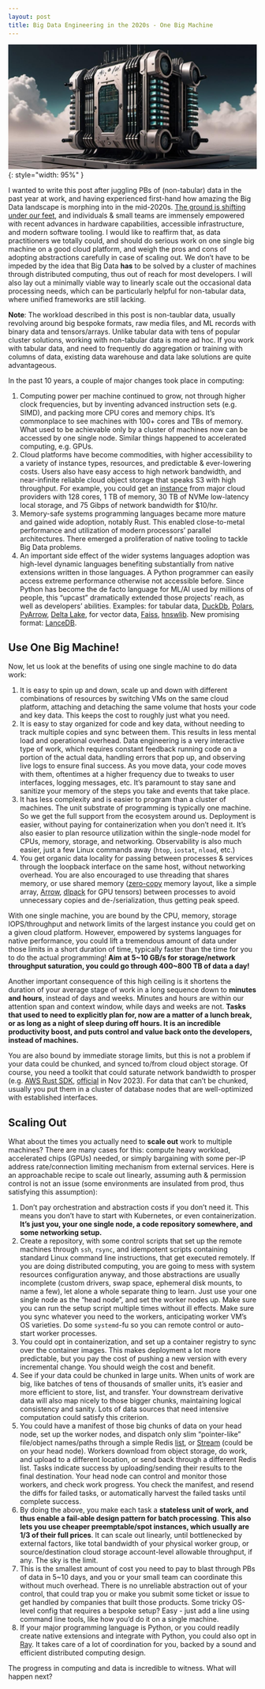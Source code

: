 ```yaml
---
layout: post
title: Big Data Engineering in the 2020s - One Big Machine
---
```


![img](/public/imgs/one-big-machine.png){: style="width: 95%" }

I wanted to write this post after juggling PBs of (non-tabular) data in the past year at work, and having experienced first-hand how amazing the Big Data landscape is morphing into in the mid-2020s. [The ground is shifting under our feet](https://wesmckinney.com/blog/looking-back-15-years/), and individuals & small teams are immensely empowered with recent advances in hardware capabilities, accessible infrastructure, and modern software tooling. I would like to reaffirm that, as data practitioners we totally could, and should do serious work on one single big machine on a good cloud platform, and weigh the pros and cons of adopting abstractions carefully in case of scaling out. We don’t have to be impeded by the idea that Big Data **has** to be solved by a cluster of machines through distributed computing, thus out of reach for most developers. I will also lay out a minimally viable way to linearly scale out the occasional data processing needs, which can be particularly helpful for non-tabular data, where unified frameworks are still lacking.

**Note**: The workload described in this post is non-taublar data, usually revolving around big bespoke formats, raw media files, and ML records with binary data and tensors/arrays. Unlike tabular data with tens of popular cluster solutions, working with non-tabular data is more ad hoc. If you work with tabular data, and need to frequently do aggregation or training with columns of data, existing data warehouse and data lake solutions are quite advantageous.

In the past 10 years, a couple of major changes took place in computing:

1. Computing power per machine continued to grow, not through higher clock frequencies, but by inventing advanced instruction sets (e.g. SIMD), and packing more CPU cores and memory chips. It’s commonplace to see machines with 100+ cores and TBs of memory. What used to be achievable only by a cluster of machines now can be accessed by one single node. Similar things happened to accelerated computing, e.g. GPUs.
2. Cloud platforms have become commodities, with higher accessibility to a variety of instance types, resources, and predictable & ever-lowering costs. Users also have easy access to high network bandwidth, and near-infinite reliable cloud object storage that speaks S3 with high throughput. For example, you could get an [instance](https://instances.vantage.sh/aws/ec2/i4i.32xlarge) from major cloud providers with 128 cores, 1 TB of memory, 30 TB of NVMe low-latency local storage, and 75 Gibps of network bandwidth for $10/hr.
3. Memory-safe systems programming languages became more mature and gained wide adoption, notably Rust. This enabled close-to-metal performance and utilization of modern processors’ parallel architectures. There emerged a proliferation of native tooling to tackle Big Data problems.
4. An important side effect of the wider systems languages adoption was high-level dynamic languages benefiting substantially from native extensions written in those languages. A Python programmer can easily access extreme performance otherwise not accessible before. Since Python has become the de facto language for ML/AI used by millions of people, this “upcast” dramatically extended those projects’ reach, as well as developers’ abilities. Examples: for tabular data, [DuckDb](https://duckdb.org/), [Polars](https://pola.rs/), [PyArrow](https://arrow.apache.org/docs/python/index.html), [Delta Lake](https://delta-io.github.io/delta-rs/), for vector data, [Faiss](https://github.com/facebookresearch/faiss), [hnswlib](https://github.com/nmslib/hnswlib). New promising format: [LanceDB](https://lancedb.github.io/lancedb/).

<!--more-->

## Use One Big Machine!

Now, let us look at the benefits of using one single machine to do data work:

1. It is easy to spin up and down, scale up and down with different combinations of resources by switching VMs on the same cloud platform, attaching and detaching the same volume that hosts your code and key data. This keeps the cost to roughly just what you need.
2. It is easy to stay organized for code and key data, without needing to track multiple copies and sync between them. This results in less mental load and operational overhead. Data engineering is a very interactive type of work, which requires constant feedback running code on a portion of the actual data, handling errors that pop up, and observing live logs to ensure final success. As you move data, your code moves with them, oftentimes at a higher frequency due to tweaks to user interfaces, logging messages, etc. It’s paramount to stay sane and sanitize your memory of the steps you take and events that take place.
3. It has less complexity and is easier to program than a cluster of machines. The unit substrate of programming is typically one machine. So we get the full support from the ecosystem around us. Deployment is easier, without paying for containerization when you don’t need it. It’s also easier to plan resource utilization within the single-node model for CPUs, memory, storage, and networking. Observability is also much easier, just a few Linux commands away (`htop`, `iostat`, `nload`, etc.)
4. You get organic data locality for passing between processes & services through the loopback interface on the same host, without networking overhead. You are also encouraged to use threading that shares memory, or use shared memory ([zero-copy](https://arrow.apache.org/blog/2017/10/15/fast-python-serialization-with-ray-and-arrow/) memory layout, like a simple array, [Arrow](https://arrow.apache.org/), [dlpack](https://dmlc.github.io/dlpack/latest/) for GPU tensors) between processes to avoid unnecessary copies and de-/serialization, thus getting peak speed.

With one single machine, you are bound by the CPU, memory, storage IOPS/throughput and network limits of the largest instance you could get on a given cloud platform. However, empowered by systems languages for native performance, you could lift a tremendous amount of data under those limits in a short duration of time, typically faster than the time for you to do the actual programming! **Aim at 5~10 GB/s for storage/network throughput saturation, you could go through 400~800 TB of data a day!**

Another important consequence of this high ceiling is it shortens the duration of your average stage of work in a long sequence down to **minutes and hours**, instead of days and weeks. Minutes and hours are within our attention span and context window, while days and weeks are not. **Tasks that used to need to explicitly plan for, now are a matter of a lunch break, or as long as a night of sleep during off hours. It is an incredible productivity boost, and puts control and value back onto the developers, instead of machines.**

You are also bound by immediate storage limits, but this is not a problem if your data could be chunked, and synced to/from cloud object storage. Of course, you need a toolkit that could saturate network bandwidth to prosper (e.g. [AWS Rust SDK](https://aws.amazon.com/sdk-for-rust/), [official](https://aws.amazon.com/blogs/developer/announcing-general-availability-of-the-aws-sdk-for-rust/) in Nov 2023). For data that can’t be chunked, usually you put them in a cluster of database nodes that are well-optimized with established interfaces.

## Scaling Out

What about the times you actually need to **scale out** work to multiple machines? There are many cases for this: compute heavy workload, accelerated chips (GPUs) needed, or simply bargaining with some per-IP address rate/connection limiting mechanism from external services. Here is an approachable recipe to scale out linearly, assuming auth & permission control is not an issue (some environments are insulated from prod, thus satisfying this assumption):

1. Don’t pay orchestration and abstraction costs if you don’t need it. This means you don’t have to start with Kubernetes, or even containerization. **It’s just you, your one single node, a code repository somewhere, and some networking setup.**
2. Create a repository, with some control scripts that set up the remote machines through `ssh`, `rsync`, and idempotent scripts containing standard Linux command line instructions, that get executed remotely. If you are doing distributed computing, you are going to mess with system resources configuration anyway, and those abstractions are usually incomplete (custom drivers, swap space, ephemeral disk mounts, to name a few), let alone a whole separate thing to learn. Just use your one single node as the “head node”, and set the worker nodes up. Make sure you can run the setup script multiple times without ill effects. Make sure you sync whatever you need to the workers, anticipating worker VM’s OS varieties. Do some `systemd`-fu so you can remote control or auto-start worker processes.
3. You could opt in containerization, and set up a container registry to sync over the container images. This makes deployment a lot more predictable, but you pay the cost of pushing a new version with every incremental change. You should weigh the cost and benefit.
4. See if your data could be chunked in large units. When units of work are big, like batches of tens of thousands of smaller units, it’s easier and more efficient to store, list, and transfer. Your downstream derivative data will also map nicely to those bigger chunks, maintaining logical consistency and sanity. Lots of data sources that need intensive computation could satisfy this criterion.
5. You could have a manifest of those big chunks of data on your head node, set up the worker nodes, and dispatch only slim “pointer-like” file/object names/paths through a simple Redis [list](https://redis.io/docs/latest/develop/data-types/lists/), or [Stream](https://redis.io/docs/latest/develop/data-types/streams/) (could be on your head node). Workers download from object storage, do work, and upload to a different location, or send back through a different Redis list. Tasks indicate success by uploading/sending their results to the final destination. Your head node can control and monitor those workers, and check work progress. You check the manifest, and resend the diffs for failed tasks, or automatically harvest the failed tasks until complete success.
6. By doing the above, you make each task a **stateless unit of work, and thus enable a fail-able design pattern for batch processing**. **This also lets you use cheaper preemptable/spot instances, which usually are 1/3 of their full prices**. It can scale out linearly, until bottlenecked by external factors, like total bandwidth of your physical worker group, or source/destination cloud storage account-level allowable throughput, if any. The sky is the limit.
7. This is the smallest amount of cost you need to pay to blast through PBs of data in 5~10 days, and you or your small team can coordinate this without much overhead. There is no unreliable abstraction out of your control, that could trap you or make you submit some ticket or issue to get handled by companies that built those products. Some tricky OS-level config that requires a bespoke setup? Easy - just add a line using command line tools, like how you’d do it on a single machine.
8. If your major programming language is Python, or you could readily create native extensions and integrate with Python, you could also opt in [Ray](https://www.ray.io/). It takes care of a lot of coordination for you, backed by a sound and efficient distributed computing design.

The progress in computing and data is incredible to witness. What will happen next?